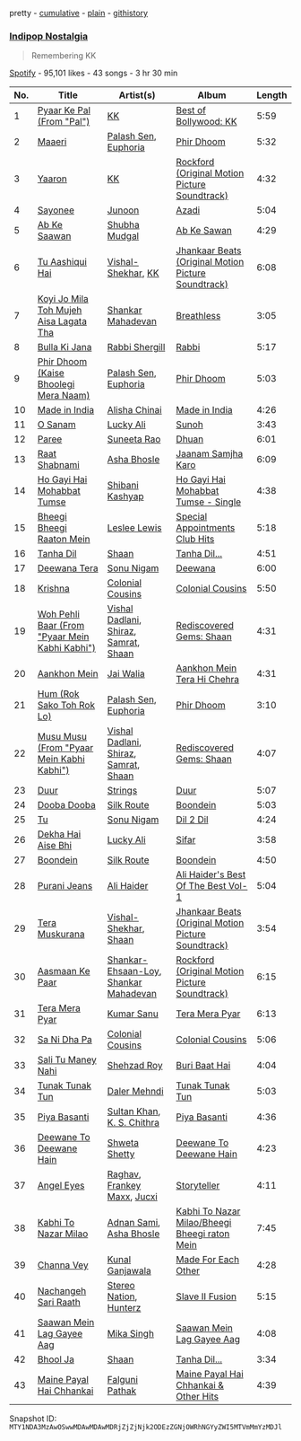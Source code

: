 pretty - [cumulative](/playlists/cumulative/37i9dQZF1DX0Uo5pVktwNd.md) - [plain](/playlists/plain/37i9dQZF1DX0Uo5pVktwNd) - [githistory](https://github.githistory.xyz/mackorone/spotify-playlist-archive/blob/main/playlists/plain/37i9dQZF1DX0Uo5pVktwNd)

### [Indipop Nostalgia](https://open.spotify.com/playlist/37i9dQZF1DX0Uo5pVktwNd)

> Remembering KK

[Spotify](https://open.spotify.com/user/spotify) - 95,101 likes - 43 songs - 3 hr 30 min

| No. | Title | Artist(s) | Album | Length |
|---|---|---|---|---|
| 1 | [Pyaar Ke Pal \(From "Pal"\)](https://open.spotify.com/track/7dzXBjG9GHuvvpb0YkiZP2) | [KK](https://open.spotify.com/artist/4fEkbug6kZzzJ8eYX6Kbbp) | [Best of Bollywood: KK](https://open.spotify.com/album/1RNb1kwVUmpsCb0ncWeuKJ) | 5:59 |
| 2 | [Maaeri](https://open.spotify.com/track/6Fvdk2eTzxEa9JsUUa1kP2) | [Palash Sen](https://open.spotify.com/artist/33132SkzbRbOGL6fQBWHqQ), [Euphoria](https://open.spotify.com/artist/5puYkZFJ4JkrJGEYnMSNVd) | [Phir Dhoom](https://open.spotify.com/album/1FAKBNAnlQmLrQGu9CPFhj) | 5:32 |
| 3 | [Yaaron](https://open.spotify.com/track/55wP1blaV9Vlr1MTsG8ceh) | [KK](https://open.spotify.com/artist/4fEkbug6kZzzJ8eYX6Kbbp) | [Rockford \(Original Motion Picture Soundtrack\)](https://open.spotify.com/album/0LUE9RNRU8IpGGYbpjtJpC) | 4:32 |
| 4 | [Sayonee](https://open.spotify.com/track/075QYa566prNemChnZDEY1) | [Junoon](https://open.spotify.com/artist/6nyfDdTwCLGrbCFikT8PTK) | [Azadi](https://open.spotify.com/album/5xLL0ENxSbpHlSjstHntIM) | 5:04 |
| 5 | [Ab Ke Saawan](https://open.spotify.com/track/3f6lUIjrM4b5jOjKmwcPK5) | [Shubha Mudgal](https://open.spotify.com/artist/1cXjeY6DeuvHqOLioXcHZk) | [Ab Ke Sawan](https://open.spotify.com/album/2VQ9C15delsfFKIqbQwscv) | 4:29 |
| 6 | [Tu Aashiqui Hai](https://open.spotify.com/track/2vuhZrEHS25D8xNQTSvuuj) | [Vishal\-Shekhar](https://open.spotify.com/artist/6Mv8GjQa7LKUGCAqa9qqdb), [KK](https://open.spotify.com/artist/4fEkbug6kZzzJ8eYX6Kbbp) | [Jhankaar Beats \(Original Motion Picture Soundtrack\)](https://open.spotify.com/album/4yuwmFWvqSnCi2XaS13baP) | 6:08 |
| 7 | [Koyi Jo Mila Toh Mujeh Aisa Lagata Tha](https://open.spotify.com/track/3Uy8cbGXOrZRCR6YGdPBrr) | [Shankar Mahadevan](https://open.spotify.com/artist/1SJOL9HJ08YOn92lFcYf8a) | [Breathless](https://open.spotify.com/album/4jQCpF7PQfcIjZY3omeXZq) | 3:05 |
| 8 | [Bulla Ki Jana](https://open.spotify.com/track/1TrC5A54xNaztYCyFWF4dj) | [Rabbi Shergill](https://open.spotify.com/artist/7eYwycsUoAQLxKF1MNEvVa) | [Rabbi](https://open.spotify.com/album/7qYDD5oxBq3ikNV9cgbyjo) | 5:17 |
| 9 | [Phir Dhoom \(Kaise Bhoolegi Mera Naam\)](https://open.spotify.com/track/3UBehIY2U0LXORmDyOhy4O) | [Palash Sen](https://open.spotify.com/artist/33132SkzbRbOGL6fQBWHqQ), [Euphoria](https://open.spotify.com/artist/5puYkZFJ4JkrJGEYnMSNVd) | [Phir Dhoom](https://open.spotify.com/album/1FAKBNAnlQmLrQGu9CPFhj) | 5:03 |
| 10 | [Made in India](https://open.spotify.com/track/6NVGAoLnJaooF97t8Kgs78) | [Alisha Chinai](https://open.spotify.com/artist/4mBxoO0pAcMbAwuTcrcLMc) | [Made in India](https://open.spotify.com/album/6RU0wl99jN8GaFtD0BXCZ3) | 4:26 |
| 11 | [O Sanam](https://open.spotify.com/track/5oYRr51VatOtkFeEOursuZ) | [Lucky Ali](https://open.spotify.com/artist/2L16nDKTxhFGaDriR2AHTB) | [Sunoh](https://open.spotify.com/album/54mRGBCsNzGVGhVPenUnvt) | 3:43 |
| 12 | [Paree](https://open.spotify.com/track/7xlZrgxFI83OCzNYFyO50x) | [Suneeta Rao](https://open.spotify.com/artist/5BzzAgWSH6Q4yPQOAKeWRd) | [Dhuan](https://open.spotify.com/album/3aM2nInNBIUFZRbzevm0Jp) | 6:01 |
| 13 | [Raat Shabnami](https://open.spotify.com/track/0t6B3uOAmzEzf1o7fandDd) | [Asha Bhosle](https://open.spotify.com/artist/5as8A4G47Ohu9NSWs3Je8U) | [Jaanam Samjha Karo](https://open.spotify.com/album/0LbuyS4guhU6d1LcfmpD0a) | 6:09 |
| 14 | [Ho Gayi Hai Mohabbat Tumse](https://open.spotify.com/track/5EAE2BxFMZVLFkHtKbXVMf) | [Shibani Kashyap](https://open.spotify.com/artist/3C7kSV4XIr4XrrNctgAG1v) | [Ho Gayi Hai Mohabbat Tumse \- Single](https://open.spotify.com/album/6rbBQzYNhPr7bOSpHK4tsI) | 4:38 |
| 15 | [Bheegi Bheegi Raaton Mein](https://open.spotify.com/track/4TmChFpXW2tqpl6BPkqdMT) | [Leslee Lewis](https://open.spotify.com/artist/42mDOvp3BiaMBM3ae4zWwV) | [Special Appointments Club Hits](https://open.spotify.com/album/37lrx3ZoHvA22wjKzeWoE7) | 5:18 |
| 16 | [Tanha Dil](https://open.spotify.com/track/4kO9vFarqUPNwlgFnVNgVh) | [Shaan](https://open.spotify.com/artist/5cB4d4jPYjMT326sjihQ4m) | [Tanha Dil...](https://open.spotify.com/album/2jU79jkhy5puSK6sQsDOH4) | 4:51 |
| 17 | [Deewana Tera](https://open.spotify.com/track/2bJZCUnAI9Se6MmtQy8Fcv) | [Sonu Nigam](https://open.spotify.com/artist/1dVygo6tRFXC8CSWURQJq2) | [Deewana](https://open.spotify.com/album/1dVyr572avgdyQPtLoEWnI) | 6:00 |
| 18 | [Krishna](https://open.spotify.com/track/6g57S5SIlzmWBru2l6uFjM) | [Colonial Cousins](https://open.spotify.com/artist/5gPmyKuAUQRa75lvYq5x5P) | [Colonial Cousins](https://open.spotify.com/album/7id1SVPPWJwE62WmPEhCOC) | 5:50 |
| 19 | [Woh Pehli Baar \(From "Pyaar Mein Kabhi Kabhi"\)](https://open.spotify.com/track/4Jm3Fekmlk6x2uANbmji2L) | [Vishal Dadlani](https://open.spotify.com/artist/6CXEwIaXYfVJ84biCxqc9k), [Shiraz](https://open.spotify.com/artist/7xVc0E3yppOTdqFbG7fYkA), [Samrat](https://open.spotify.com/artist/5RwriSLPFn4NLfH0ln4wT2), [Shaan](https://open.spotify.com/artist/5cB4d4jPYjMT326sjihQ4m) | [Rediscovered Gems: Shaan](https://open.spotify.com/album/3UpecWk3GRINATioR0ZlKz) | 4:31 |
| 20 | [Aankhon Mein](https://open.spotify.com/track/77y2yW2spk3HCkZXjlbhCD) | [Jai Walia](https://open.spotify.com/artist/7gb0T42rJzDEc83fXialHZ) | [Aankhon Mein Tera Hi Chehra](https://open.spotify.com/album/6mCDTT1XGTf48p6FkK9qFL) | 4:31 |
| 21 | [Hum \(Rok Sako Toh Rok Lo\)](https://open.spotify.com/track/6fvPWnXJ2F0yGAOXU1dCqa) | [Palash Sen](https://open.spotify.com/artist/33132SkzbRbOGL6fQBWHqQ), [Euphoria](https://open.spotify.com/artist/5puYkZFJ4JkrJGEYnMSNVd) | [Phir Dhoom](https://open.spotify.com/album/1FAKBNAnlQmLrQGu9CPFhj) | 3:10 |
| 22 | [Musu Musu \(From "Pyaar Mein Kabhi Kabhi"\)](https://open.spotify.com/track/3akTx7f3zkKeQI9jPOziL3) | [Vishal Dadlani](https://open.spotify.com/artist/6CXEwIaXYfVJ84biCxqc9k), [Shiraz](https://open.spotify.com/artist/7xVc0E3yppOTdqFbG7fYkA), [Samrat](https://open.spotify.com/artist/5RwriSLPFn4NLfH0ln4wT2), [Shaan](https://open.spotify.com/artist/5cB4d4jPYjMT326sjihQ4m) | [Rediscovered Gems: Shaan](https://open.spotify.com/album/3UpecWk3GRINATioR0ZlKz) | 4:07 |
| 23 | [Duur](https://open.spotify.com/track/5Gl780bmLH2msWJ8kgCINq) | [Strings](https://open.spotify.com/artist/2fizRsm6KDWZvysU00yZrX) | [Duur](https://open.spotify.com/album/5MDx3qMlEeLqvYeR1fNzg4) | 5:07 |
| 24 | [Dooba Dooba](https://open.spotify.com/track/61IEe4ujPKOU7OIyubydfz) | [Silk Route](https://open.spotify.com/artist/759QiRQCMliwkrJqosHbmm) | [Boondein](https://open.spotify.com/album/6xr5iebhf8ArsIzWs33OYk) | 5:03 |
| 25 | [Tu](https://open.spotify.com/track/0T24T41ZMfp5pMGU02mFu3) | [Sonu Nigam](https://open.spotify.com/artist/1dVygo6tRFXC8CSWURQJq2) | [Dil 2 Dil](https://open.spotify.com/album/50JH6OeMZo0F7XscrPFVJ4) | 4:24 |
| 26 | [Dekha Hai Aise Bhi](https://open.spotify.com/track/0GybyL5gY2kSLgiSwauFei) | [Lucky Ali](https://open.spotify.com/artist/2L16nDKTxhFGaDriR2AHTB) | [Sifar](https://open.spotify.com/album/0aHRE11myjLyOfFgEb8LpF) | 3:58 |
| 27 | [Boondein](https://open.spotify.com/track/2l4w5ctthghnZXpekYyBn4) | [Silk Route](https://open.spotify.com/artist/759QiRQCMliwkrJqosHbmm) | [Boondein](https://open.spotify.com/album/6xr5iebhf8ArsIzWs33OYk) | 4:50 |
| 28 | [Purani Jeans](https://open.spotify.com/track/1fuM2tWkr4LC48kiGTerSX) | [Ali Haider](https://open.spotify.com/artist/6fJXLs7sAIUz7TLJwe1HqY) | [Ali Haider's Best Of The Best Vol\- 1](https://open.spotify.com/album/2Q4YL0QgSL985YNjtFWYkA) | 5:04 |
| 29 | [Tera Muskurana](https://open.spotify.com/track/4XTafny8oCnB6DSS7EFeH1) | [Vishal\-Shekhar](https://open.spotify.com/artist/6Mv8GjQa7LKUGCAqa9qqdb), [Shaan](https://open.spotify.com/artist/5cB4d4jPYjMT326sjihQ4m) | [Jhankaar Beats \(Original Motion Picture Soundtrack\)](https://open.spotify.com/album/4yuwmFWvqSnCi2XaS13baP) | 3:54 |
| 30 | [Aasmaan Ke Paar](https://open.spotify.com/track/1wYJfvpYirtoh4fsc7Bo6n) | [Shankar\-Ehsaan\-Loy](https://open.spotify.com/artist/0L5GV6LN8SWWUWIdBbTLTZ), [Shankar Mahadevan](https://open.spotify.com/artist/1SJOL9HJ08YOn92lFcYf8a) | [Rockford \(Original Motion Picture Soundtrack\)](https://open.spotify.com/album/0LUE9RNRU8IpGGYbpjtJpC) | 6:15 |
| 31 | [Tera Mera Pyar](https://open.spotify.com/track/5MXSLWGyPosYJ09LNu12SO) | [Kumar Sanu](https://open.spotify.com/artist/4K6blSRoklNdpw4mzLxwfn) | [Tera Mera Pyar](https://open.spotify.com/album/4M9hhlwnRqzJW7GYtIunml) | 6:13 |
| 32 | [Sa Ni Dha Pa](https://open.spotify.com/track/2sF9kShaPgkYHT2lr2OCy8) | [Colonial Cousins](https://open.spotify.com/artist/5gPmyKuAUQRa75lvYq5x5P) | [Colonial Cousins](https://open.spotify.com/album/7id1SVPPWJwE62WmPEhCOC) | 5:06 |
| 33 | [Sali Tu Maney Nahi](https://open.spotify.com/track/0TjKYEnNKghcdci6kKyeFK) | [Shehzad Roy](https://open.spotify.com/artist/2IoNBHUOfnf7hsUwBKr6l4) | [Buri Baat Hai](https://open.spotify.com/album/0OTlz9jTKBc1Ws8Ie8QyWu) | 4:04 |
| 34 | [Tunak Tunak Tun](https://open.spotify.com/track/131yybV7A3TmC34a0qE8u8) | [Daler Mehndi](https://open.spotify.com/artist/6wa1AsxB9oJP7lwNSmbcYx) | [Tunak Tunak Tun](https://open.spotify.com/album/0xEUOENXKtOMg0BVr34jur) | 5:03 |
| 35 | [Piya Basanti](https://open.spotify.com/track/4ZffnUdAzNy5HvcO3rphIP) | [Sultan Khan](https://open.spotify.com/artist/2eOZNXw0A4cQKmsVPpIcMY), [K\. S\. Chithra](https://open.spotify.com/artist/2IUtwMti1OiT3lkW6RubgH) | [Piya Basanti](https://open.spotify.com/album/54p1S3dlFHWke6HDdhyVj2) | 4:36 |
| 36 | [Deewane To Deewane Hain](https://open.spotify.com/track/5iTmzhI02fWKhVufRgAfvv) | [Shweta Shetty](https://open.spotify.com/artist/1481DePcEz5zp1q51z6dgn) | [Deewane To Deewane Hain](https://open.spotify.com/album/5mAYOAaJ3Dd9NlgjCK2B0Q) | 4:23 |
| 37 | [Angel Eyes](https://open.spotify.com/track/5AlFchdmHoeRBg6MzgfaY5) | [Raghav](https://open.spotify.com/artist/5PVSEFUT4Inqu3yEq56Ku9), [Frankey Maxx](https://open.spotify.com/artist/3SEDKbLCS18fjSBfWkIaHN), [Jucxi](https://open.spotify.com/artist/0rPwsOLH34fDTOsSfuxVt7) | [Storyteller](https://open.spotify.com/album/4H0jJJPERIedtxoC1mAvlB) | 4:11 |
| 38 | [Kabhi To Nazar Milao](https://open.spotify.com/track/3bO7PoVn2Med6obuToYBLG) | [Adnan Sami](https://open.spotify.com/artist/0kJO65h553i1iGsZutBuqz), [Asha Bhosle](https://open.spotify.com/artist/5as8A4G47Ohu9NSWs3Je8U) | [Kabhi To Nazar Milao/Bheegi Bheegi raton Mein](https://open.spotify.com/album/3SRNLEnYOt0eRMfm9lWYd3) | 7:45 |
| 39 | [Channa Vey](https://open.spotify.com/track/6t4a5b9gsZ1TGs6z6v51Ku) | [Kunal Ganjawala](https://open.spotify.com/artist/3t4P7aXVor3NxlJPZxLzOQ) | [Made For Each Other](https://open.spotify.com/album/2u1N3D1QoFdxHZmNPAPY9g) | 4:28 |
| 40 | [Nachangeh Sari Raath](https://open.spotify.com/track/0tFVfArJG8BY54jo3UkADg) | [Stereo Nation](https://open.spotify.com/artist/4yg2tDrBwZAUD4d7eUGG0l), [Hunterz](https://open.spotify.com/artist/0G4H2fBVHbe6grWwuPH0uo) | [Slave II Fusion](https://open.spotify.com/album/7iEHiUNsbnpsGs72QFRzQg) | 5:15 |
| 41 | [Saawan Mein Lag Gayee Aag](https://open.spotify.com/track/3LZYmdTuRWMgajd91up13j) | [Mika Singh](https://open.spotify.com/artist/5T2I75UlGBcWd5nVyfmL13) | [Saawan Mein Lag Gayee Aag](https://open.spotify.com/album/1ZOAdeDl57AM0k8Em2X7Mv) | 4:08 |
| 42 | [Bhool Ja](https://open.spotify.com/track/7pCE1BHlNVbvIuqUEOGAj5) | [Shaan](https://open.spotify.com/artist/5cB4d4jPYjMT326sjihQ4m) | [Tanha Dil...](https://open.spotify.com/album/2jU79jkhy5puSK6sQsDOH4) | 3:34 |
| 43 | [Maine Payal Hai Chhankai](https://open.spotify.com/track/51EUKH2M1QGN50iGUlnxmU) | [Falguni Pathak](https://open.spotify.com/artist/6nAVJkZZ55jorZmO5bpezv) | [Maine Payal Hai Chhankai & Other Hits](https://open.spotify.com/album/4qahs4ZSSw4yVX6HIghALw) | 4:39 |

Snapshot ID: `MTY1NDA3MzAwOSwwMDAwMDAwMDRjZjZjNjk2ODEzZGNjOWRhNGYyZWI5MTVmMmYzMDJl`
